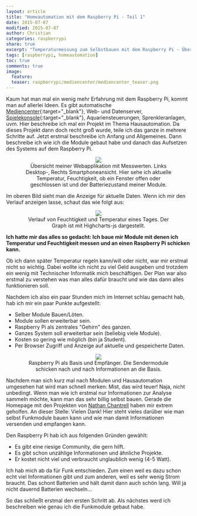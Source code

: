 ```yaml
---
layout: article
title: "Homeautomation mit dem Raspberry Pi - Teil 1"
date: 2015-07-07
modified: 2015-07-07
author: Christian
categories: raspberrypi
share: true
excerpt: "Temperaturmessung zum Selbstbauen mit dem Raspberry Pi - Übersicht/Beginn"
tags: [raspberrypi, homeautomation]
toc: true
comments: true
image:
  feature: 
  teaser: raspberrypi/mediencenter/mediencenter_teaser.png
---
```


Kaum hat man mal ein wenig mehr Erfahrung mit dem Raspberry Pi, kommt man auf allerlei Ideen. Es gibt automatische [Mediencenter](../Mediencenter){:target="_blank"}, Web- und Datenserver, [Spielekonsole](../Mediencenter_2){:target="_blank"}, Aquariensteuerungen, Sprenkleranlagen, uvm.
Hier beschreibe ich mal ein Projekt im Thema Hausautomation. Da dieses Projekt dann doch recht groß wurde, teile ich das ganze in mehrere Schritte auf. Jetzt erstmal beschreibe ich Anfang und Allgemeines. Dann beschreibe ich wie ich die Module gebaut habe und danach das Aufsetzen des Systems auf dem Raspberry Pi.

<figure style="text-align: center">
	<a href="{{ site.url }}/images/raspberrypi/homeautomation/rooms_overview.PNG">
		<img src="{{ site.url }}/images/raspberrypi/homeautomation/rooms_overview_small.png">
	</a>
	<figcaption>
		Übersicht meiner Webapplikation mit Messwerten.
		Links Desktop-, Rechts Smartphoneansicht.
		Hier sehe ich aktuelle Temperatur, Feuchtigkeit, ob ein Fenster offen oder geschlossen ist und der Batteriezustand meiner Module.
	</figcaption>
</figure>

Im oberen Bild sieht man die Anzeige für aktuelle Daten. Wenn ich mir den Verlauf anzeigen lasse, schaut das wie folgt aus:

<figure style="text-align: center">
	<a href="{{ site.url }}/images/raspberrypi/homeautomation/badezimmer_eintag.png">
		<img src="{{ site.url }}/images/raspberrypi/homeautomation/badezimmer_eintag_small.png">
	</a>
	<figcaption>
		Verlauf von Feuchtigkeit und Temperatur eines Tages. 
		Der Graph ist mit Highcharts-js dargestellt.
	</figcaption>
</figure>

**Ich hatte mir das alles so gedacht: Ich baue mir Module mit denen ich Temperatur und Feuchtigkeit messen und an einen Raspberry Pi schicken kann.**

Ob ich dann später Temperatur regeln kann/will oder nicht, war mir erstmal nicht so wichtig. Dabei wollte ich nicht zu viel Geld ausgeben und trotzdem ein wenig mit Technischer Informatik mich beschäftigen. Der Plan war also erstmal zu verstehen was man alles dafür braucht und wie das dann alles funktionieren soll.

Nachdem ich also ein paar Stunden mich im Internet schlau gemacht hab, hab ich mir ein paar Punkte aufgestellt:

* Selber Module Bauen/Löten.
* Module sollen erweiterbar sein.
* Raspberry Pi als zentrales "Gehirn" des ganzen.
* Ganzes System soll erweiterbar sein (beliebig viele Module).
* Kosten so gering wie möglich (bin ja Student).
* Per Browser Zugriff und Anzeige auf aktuelle und gespeicherte Daten.

<figure style="text-align: center">
	<img src="{{ site.url }}/images/raspberrypi/homeautomation/concept.png">
	<figcaption>
		Raspberry Pi als Basis und Empfänger.
		Die Sendermodule schicken nach und nach Informationen an die Basis.
	</figcaption>
</figure>

Nachdem man sich kurz mal nach Modulen und Hausautomation umgesehen hat wird man schnell merken: Mist, das wird teuer!
Naja, nicht unbedingt. Wenn man wie ich erstmal nur Informationen zur Analyse sammeln möchte, kann man das sehr billig selbst bauen.
Gerade die Homepage mit den Projekten von <a href="http://nathan.chantrell.net/">Nathan Chantrell</a> haben mir extrem geholfen. An dieser Stelle: Vielen Dank! Hier steht vieles darüber wie man selbst Funkmodule bauen kann und wie man damit Informationen versenden und empfangen kann.

Den Raspberry Pi hab ich aus folgenden Gründen gewählt:

* Es gibt eine riesige Community, die gern hilft.
* Es gibt schon unzählige Informationen und ähnliche Projekte.
* Er kostet nicht viel und verbraucht unglaublich wenig (4-5 Watt).

Ich hab mich ab da für Funk entschieden. Zum einen weil es dazu schon echt viel Informationen gibt und zum anderen, weil es sehr wenig Strom braucht. Das schont Batterien und hält damit dann auch schön lang. Will ja nicht dauernd Batterien wechseln...

So das schließt erstmal den ersten Schritt ab. Als nächstes werd ich beschreiben wie genau ich die Funkmodule gebaut habe.